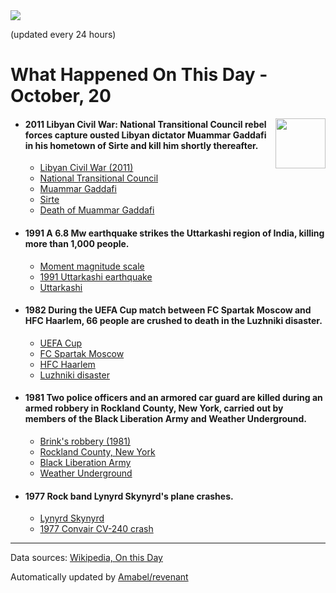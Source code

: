 <img src="https://img.shields.io/badge/last%20updated%20at-2020--10--20%2000%3A13%20(UTC)-brightgreen?style=for-the-badge">

(updated every 24 hours)

# What Happened On This Day - October, 20

<img align="right" src="https://user-images.githubusercontent.com/12688422/87848414-3e9d0800-c91b-11ea-84df-7ebcb2c52b8d.png" width="80px">

- #### 2011 Libyan Civil War: National Transitional Council rebel forces capture ousted Libyan dictator Muammar Gaddafi in his hometown of Sirte and kill him shortly thereafter.

  - [Libyan Civil War (2011)](https://wikipedia.org/wiki/Libyan_Civil_War_(2011))
  - [National Transitional Council](https://wikipedia.org/wiki/National_Transitional_Council)
  - [Muammar Gaddafi](https://wikipedia.org/wiki/Muammar_Gaddafi)
  - [Sirte](https://wikipedia.org/wiki/Sirte)
  - [Death of Muammar Gaddafi](https://wikipedia.org/wiki/Death_of_Muammar_Gaddafi)

- #### 1991 A 6.8 Mw earthquake strikes the Uttarkashi region of India, killing more than 1,000 people.

  - [Moment magnitude scale](https://wikipedia.org/wiki/Moment_magnitude_scale)
  - [1991 Uttarkashi earthquake](https://wikipedia.org/wiki/1991_Uttarkashi_earthquake)
  - [Uttarkashi](https://wikipedia.org/wiki/Uttarkashi)

- #### 1982 During the UEFA Cup match between FC Spartak Moscow and HFC Haarlem, 66 people are crushed to death in the Luzhniki disaster.

  - [UEFA Cup](https://wikipedia.org/wiki/UEFA_Cup)
  - [FC Spartak Moscow](https://wikipedia.org/wiki/FC_Spartak_Moscow)
  - [HFC Haarlem](https://wikipedia.org/wiki/HFC_Haarlem)
  - [Luzhniki disaster](https://wikipedia.org/wiki/Luzhniki_disaster)

- #### 1981 Two police officers and an armored car guard are killed during an armed robbery in Rockland County, New York, carried out by members of the Black Liberation Army and Weather Underground.

  - [Brink's robbery (1981)](https://wikipedia.org/wiki/Brink%27s_robbery_(1981))
  - [Rockland County, New York](https://wikipedia.org/wiki/Rockland_County,_New_York)
  - [Black Liberation Army](https://wikipedia.org/wiki/Black_Liberation_Army)
  - [Weather Underground](https://wikipedia.org/wiki/Weather_Underground)

- #### 1977 Rock band Lynyrd Skynyrd's plane crashes.

  - [Lynyrd Skynyrd](https://wikipedia.org/wiki/Lynyrd_Skynyrd)
  - [1977 Convair CV-240 crash](https://wikipedia.org/wiki/1977_Convair_CV-240_crash)
---

Data sources: [Wikipedia, On this Day](https://byabbe.se/on-this-day/)

Automatically updated by [Amabel/revenant](https://github.com/Amabel/revenant)